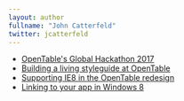 ```yaml
---
layout: author
fullname: "John Catterfeld"
twitter: jcatterfeld
---
```



* <a href="/blog/2017/06/01/opentables-global-hackathon-2017/">OpenTable's Global Hackathon 2017</a>
* <a href="/blog/2015/01/19/building-a-living-styleguide-at-opentable/">Building a living styleguide at OpenTable</a>
* <a href="/blog/2014/12/08/supporting-ie8-in-the-opentable-redesign/">Supporting IE8 in the OpenTable redesign</a>
* <a href="/blog/2013/10/21/linking-to-your-app-in-windows-8/">Linking to your app in Windows 8</a>

